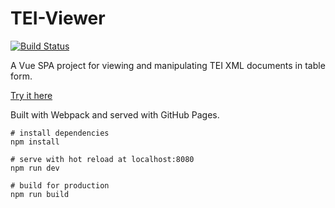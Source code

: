 # TEI-Viewer

[![Build Status](https://travis-ci.org/alexandermendes/tei-viewer.svg?branch=master)](https://travis-ci.org/alexandermendes/tei-viewer)

A Vue SPA project for viewing and manipulating TEI XML documents in table form.

[Try it here](https://alexandermendes.github.io/tei-viewer)

Built with Webpack and served with GitHub Pages.

```
# install dependencies
npm install

# serve with hot reload at localhost:8080
npm run dev

# build for production
npm run build
```
